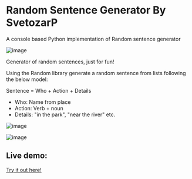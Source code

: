 # Random Sentence Generator By SvetozarP

A console based Python implementation of Random sentence generator

![image](https://github.com/SvetozarP/RandomSentenceGeneratorBySvetozarP/assets/145108913/8a781e0d-f43d-4a6d-89a4-b21e7f38027d)


Generator of random sentences, just for fun!

Using the Random library generate a random sentence from lists following the below model:

Sentence = Who + Action + Details
  - Who: Name from place
  - Action: Verb + noun
  - Details: "in the park", "near the river" etc.

![image](https://github.com/SvetozarP/RandomSentenceGeneratorBySvetozarP/assets/145108913/86029842-4272-4aeb-83e6-2226ef6e953c)


![image](https://github.com/SvetozarP/RandomSentenceGeneratorBySvetozarP/assets/145108913/d1be19e6-a6ee-437a-ae7d-e7820455f701)



## Live demo:

[Try it out here!](https://replit.com/@spanov/RandomSentenceGenerator#main.py)
